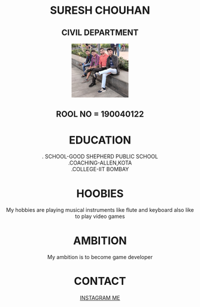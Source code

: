 
<html>
<style>
 body{text-align:center}
</style>
<head>
<title> About ME </title>
</head>
<body>
<h1>SURESH CHOUHAN</h1>
<h2>CIVIL DEPARTMENT</h2>
<img src="2.jpg" width="30%" hight="30%">
<h2>ROOL NO = 190040122 </h2>
<h1>EDUCATION</h1>
<p>. SCHOOL-GOOD SHEPHERD PUBLIC SCHOOL<br>.COACHING-ALLEN,KOTA<br>.COLLEGE-IIT BOMBAY</p>
<h1>HOOBIES</h1>
<p>My hobbies are playing musical instruments like flute and keyboard also like to play video games</p>
<h1>AMBITION</h1>
<p>My ambition is to become game developer </p>
<h1>CONTACT</h1>
<a href="https://www.instagram.com/?hl=en">INSTAGRAM ME</a> 
</body>
</html> 
